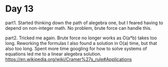 # Day 13

part1. Started thinking down the path of alegebra one, but I feared having to depend on non-integer math. No problem, brute force can handle this.

part2. Tricked me again. Brute force no longer works as O(a*b) takes too long. Reworking the formulas I also found a solution in O(a) time, but that also too long. Spent more time googling for how to solve systems of equations led me to a linear alegebra solution. https://en.wikipedia.org/wiki/Cramer%27s_rule#Applications
